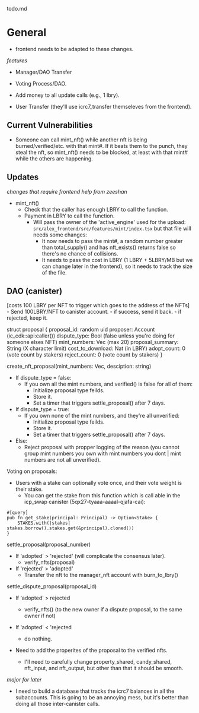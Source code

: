 todo.md


# General

- frontend needs to be adapted to these changes.

*features*

- Manager/DAO Transfer
- Voting Process/DAO.

- Add money to all update calls (e.g., 1 lbry).
- User Transfer (they'll use icrc7_transfer themseleves from the frontend).

## Current Vulnerabilities

- Someone can call mint_nft() while another nft is being burned/verified/etc. with that mint#. 
If it beats them to the punch, they steal the nft, so mint_nft() needs to be blocked, at least with that mint# while the others are happening.

## Updates

*changes that require frontend help from zeeshan*
- mint_nft()
  - Check that the caller has enough LBRY to call the function.
  - Payment in LBRY to call the function.
    - Will pass the owner of the 'active_engine' used for the upload: `src/alex_frontend/src/features/mint/index.tsx` but that file will needs some changes:
      - It now needs to pass the mint#, a random number greater than total_supply() and has nft_exists() returns false so there's no chance of collisions.
      - It needs to pass the cost in LBRY (1 LBRY + 5LBRY/MB but we can change later in the frontend), so it needs to track the size of the file.


## DAO (canister)

[costs 100 LBRY per NFT to trigger which goes to the address of the NFTs]
      - Send 100LBRY/NFT to canister account.
      - if success, send it back.
      - if rejected, keep it.

struct proposal {
  proposal_id: random uid
  proposer: Account (ic_cdk::api:caller())
  dispute_type: Bool (false unless you're doing for someone elses NFT)
  mint_numbers: Vec<Nat> (max 20)
  proposal_summary: String (X character limit)
  cost_to_download: Nat (in LBRY)
  adopt_count: 0 (vote count by stakers)
  reject_count: 0 (vote count by stakers)
}

create_nft_proposal(mint_numbers: Vec<Nat>, desciption: string)
  - If dispute_type = false:
    - If you own all the mint numbers, and verified() is false for all of them:
      - Initialize proposal type feilds.
      - Store it.
      - Set a timer that triggers settle_proposal() after 7 days.
  - If dispute_type = true:
    - If you own none of the mint numbers, and they're all unverified:
      - Initialize proposal type feilds.
      - Store it.
      - Set a timer that triggers settle_proposal() after 7 days.
  - Else: 
    - Reject proposal with propper logging of the reason (you cannot group mint numbers you own with mint numbers you dont | mint numbers are not all unverified).

Voting on proposals: 
  - Users with a stake can optionally vote once, and their vote weight is their stake.
    - You can get the stake from this function which is call able in the icp_swap canister (5qx27-tyaaa-aaaal-qjafa-cai): 
```
#[query]
pub fn get_stake(principal: Principal) -> Option<Stake> {
    STAKES.with(|stakes| stakes.borrow().stakes.get(&principal).cloned())
}
```


settle_proposal(proposal_number)
  - If 'adopted' > 'rejected' (will complicate the consensus later).
    - verify_nfts(proposal)
  - If 'rejected' > 'adopted'
    - Transfer the nft to the manager_nft account with burn_to_lbry()

settle_dispute_proposal(proposal_id)
  - If 'adopted' > rejected
    - verify_nfts() (to the new owner if a dispute proposal, to the same owner if not)
  - If 'adopted' < 'rejected
    - do nothing.


- Need to add the properites of the proposal to the verified nfts. 
  - I'll need to carefully change property_shared, candy_shared, nft_input, and nft_output, but other than that it should be smooth.



*major for later*


- I need to build a database that tracks the icrc7 balances in all the subaccounts. This is going to be an annoying mess, but it's better than doing all those inter-canister calls.






  



